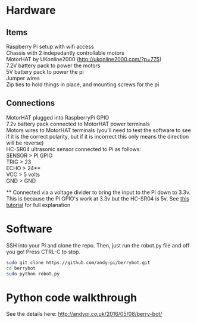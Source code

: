 # Hardware

## Items
Raspberry Pi setup with wifi access  
Chassis with 2 indepedantly controllable motors  
MotorHAT by UKonline2000 (http://ukonline2000.com/?p=775)  
7.2V battery pack to power the motors  
5V battery pack to power the pi    
Jumper wires  
Zip ties to hold things in place, and mounting screws for the pi  

## Connections
MotorHAT plugged into RaspberryPi GPIO  
7.2v battery pack connected to MotorHAT power terminals  
Motors wires to MotorHAT terminals 
(you'll need to test the software to see if it is the correct polarity, but if it is incorrect this only means the direction will be reverse)  
HC-SR04 ultrasonic sensor connected to Pi as follows:  
SENSOR   >   PI GPIO  
TRIG     >   23  
ECHO     >   24**  
VCC      >   5 volts  
GND      >   GND  

** Connected via a voltage divider to bring the input to the Pi down to 3.3v. This is because the Pi GPIO's work at 3.3v but the HC-SR04 is 5v. See [this tutorial](https://www.modmypi.com/blog/hc-sr04-ultrasonic-range-sensor-on-the-raspberry-pi) for full explanation  

# Software

SSH into your Pi and clone the repo. Then, just run the robot.py file and off you go! Press CTRL-C to stop.

``` bash
sudo git clone https://github.com/andy-pi/berrybot.git
cd berrybot
sudo python robot.py
```

# Python code walkthrough

See the details here: http://andypi.co.uk/2016/05/08/berry-bot/